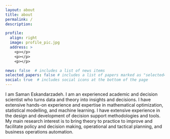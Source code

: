 ```yaml
---
layout: about
title: about
permalink: /
description: 

profile:
  align: right
  image: profile_pic.jpg
  address: >
    <p></p>
    <p></p>
    <p></p>

news: false  # includes a list of news items
selected_papers: false # includes a list of papers marked as "selected={true}"
social: true  # includes social icons at the bottom of the page
---
```


I am Saman Eskandarzadeh. I am an experienced academic and decision scientist who 
turns data and theory into insights and decisions. I have extensive hands-on experience and expertise in mathematical optimization, statistical modelling, 
and machine learning. I have extensive experience in the design and development of decision support methodologies and tools. 
My main research interest is to bring theory to practice to improve and facilitate policy and decision making, operational and tactical planning, and business operations automation. 

